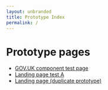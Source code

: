 ```yaml
---
layout: unbranded
title: Prototype Index
permalink: /
---
```


<h1 class="govuk-heading-xl">Prototype pages</h1>

<ul class="govuk-list govuk-list--bullet">
  <li><a class="govuk-link" href="{{ "/gov/" | relative_url }}">GOV.UK component test page</a></li>
  <li><a class="govuk-link" href="{{ "/land_a.html" | relative_url }}">Landing page test A</a></li>
  <li><a class="govuk-link" href="{{ "/probs.html" | relative_url }}">Landing page (duplicate prototype)</a></li>
</ul>

